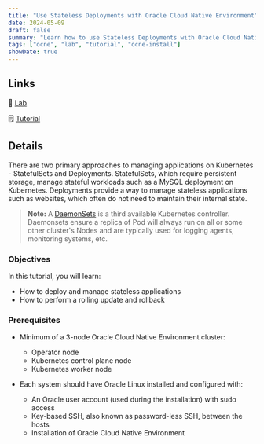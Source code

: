 ```yaml
---
title: "Use Stateless Deployments with Oracle Cloud Native Environment"
date: 2024-05-09
draft: false
summary: "Learn how to use Stateless Deployments with Oracle Cloud Native Environment."
tags: ["ocne", "lab", "tutorial", "ocne-install"]
showDate: true
---
```


## Links

:crescent_moon: [Lab](https://luna.oracle.com/lab/ec9d9a9c-ad0f-49e2-8304-512046255635)

:spiral_notepad: [Tutorial](https://docs.oracle.com/en/learn/ocne-deployments)

## Details

There are two primary approaches to managing applications on Kubernetes - StatefulSets and Deployments. StatefulSets, which require persistent storage, manage stateful workloads such as a MySQL deployment on Kubernetes. Deployments provide a way to manage stateless applications such as websites, which often do not need to maintain their internal state.

> **Note:** A [DaemonSets](https://kubernetes.io/docs/concepts/workloads/controllers/daemonset/) is a third available Kubernetes controller. Daemonsets ensure a replica of Pod will always run on all or some other cluster's Nodes and are typically used for logging agents, monitoring systems, etc.

### Objectives

In this tutorial, you will learn:

- How to deploy and manage stateless applications
- How to perform a rolling update and rollback

### Prerequisites

- Minimum of a 3-node Oracle Cloud Native Environment cluster:

   - Operator node
   - Kubernetes control plane node
   - Kubernetes worker node

- Each system should have Oracle Linux installed and configured with:

   - An Oracle user account (used during the installation) with sudo access
   - Key-based SSH, also known as password-less SSH, between the hosts
   - Installation of Oracle Cloud Native Environment
